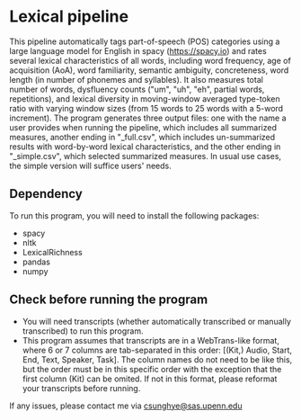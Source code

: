 # Lexical pipeline

This pipeline automatically tags part-of-speech (POS) categories using a large language model for English in spacy (https://spacy.io) and rates several lexical characteristics of all words, including word frequency, age of acquisition (AoA), word familiarity, semantic ambiguity, concreteness, word length (in number of phonemes and syllables). It also measures total number of words, dysfluency counts ("um", "uh", "eh", partial words, repetitions), and lexical diversity in moving-window averaged type-token ratio with varying window sizes (from 15 words to 25 words with a 5-word increment). The program generates three output files: one with the name a user provides when running the pipeline, which includes all summarized measures, another ending in "_full.csv", which includes un-summarized results with word-by-word lexical characteristics, and the other ending in "_simple.csv", which selected summarized measures. In usual use cases, the simple version will suffice users' needs. 

## Dependency
To run this program, you will need to install the following packages:
- spacy
- nltk
- LexicalRichness
- pandas
- numpy

## Check before running the program
- You will need transcripts (whether automatically transcribed or manually transcribed) to run this program. 
- This program assumes that transcripts are in a WebTrans-like format, where 6 or 7 columns are tab-separated in this order: [(Kit,) Audio, Start, End, Text, Speaker, Task]. The column names do not need to be like this, but the order must be in this specific order with the exception that the first column (Kit) can be omited. If not in this format, please reformat your transcripts before running. 

If any issues, please contact me via csunghye@sas.upenn.edu
